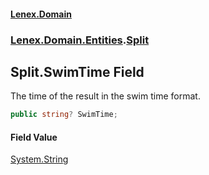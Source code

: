 #### [Lenex.Domain](index.md 'index')
### [Lenex.Domain.Entities](Lenex.Domain.Entities.md 'Lenex.Domain.Entities').[Split](Lenex.Domain.Entities.Split.md 'Lenex.Domain.Entities.Split')

## Split.SwimTime Field

The time of the result in the swim time format.

```csharp
public string? SwimTime;
```

#### Field Value
[System.String](https://docs.microsoft.com/en-us/dotnet/api/System.String 'System.String')